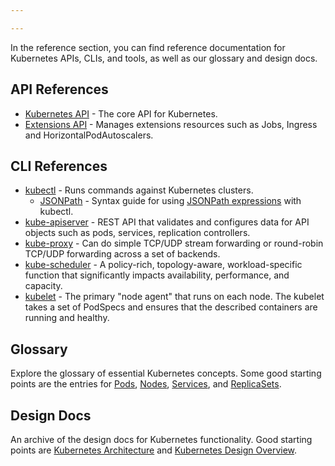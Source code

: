 ```yaml
---

---
```

In the reference section, you can find reference documentation for Kubernetes APIs, CLIs, and tools, as well as our glossary and design docs. 

## API References

* [Kubernetes API](/docs/api/) - The core API for Kubernetes.
* [Extensions API](/docs/api-reference/extensions/v1beta1/operations/) - Manages extensions resources such as Jobs, Ingress and HorizontalPodAutoscalers.	


## CLI References

* [kubectl](/docs/user-guide/kubectl-overview/) - Runs commands against Kubernetes clusters.
	* [JSONPath](/docs/user-guide/jsonpath/) - Syntax 	guide for using [JSONPath expressions](http://goessner.net/articles/JsonPath/) with kubectl.
* [kube-apiserver](/docs/admin/kube-apiserver/) - REST API that validates and configures data for API objects such as  pods, services, replication controllers.
* [kube-proxy](/docs/admin/kube-proxy/) - Can do simple TCP/UDP stream forwarding or round-robin TCP/UDP forwarding across a set of backends.
* [kube-scheduler](/docs/admin/kube-scheduler/) - A policy-rich, topology-aware, workload-specific function that significantly impacts availability, performance, and capacity.
* [kubelet](/docs/admin/kubelet/) - The primary "node agent" that runs on each node. The kubelet takes a set of PodSpecs and ensures that the described containers are running and healthy.

## Glossary

Explore the glossary of essential Kubernetes concepts. Some good starting points are the entries for [Pods](/docs/user-guide/pods/), [Nodes](/docs/admin/node/), [Services](/docs/user-guide/services/), and [ReplicaSets](/docs/user-guide/replicasets/).

## Design Docs

An archive of the design docs for Kubernetes functionality. Good starting points are [Kubernetes Architecture](https://github.com/kubernetes/kubernetes/blob/release-1.1/docs/design/architecture.md) and [Kubernetes Design Overview](https://github.com/kubernetes/kubernetes/tree/release-1.1/docs/design).
